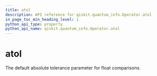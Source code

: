 ```yaml
---
title: atol
description: API reference for qiskit.quantum_info.Operator.atol
in_page_toc_min_heading_level: 1
python_api_type: property
python_api_name: qiskit.quantum_info.Operator.atol
---
```


# atol

The default absolute tolerance parameter for float comparisons.

